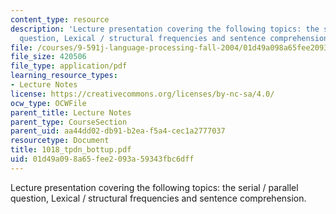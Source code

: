 ```yaml
---
content_type: resource
description: 'Lecture presentation covering the following topics: the serial / parallel
  question, Lexical / structural frequencies and sentence comprehension.'
file: /courses/9-591j-language-processing-fall-2004/01d49a098a65fee2093a59343fbc6dff_1018_tpdn_bottup.pdf
file_size: 420506
file_type: application/pdf
learning_resource_types:
- Lecture Notes
license: https://creativecommons.org/licenses/by-nc-sa/4.0/
ocw_type: OCWFile
parent_title: Lecture Notes
parent_type: CourseSection
parent_uid: aa44dd02-db91-b2ea-f5a4-cec1a2777037
resourcetype: Document
title: 1018_tpdn_bottup.pdf
uid: 01d49a09-8a65-fee2-093a-59343fbc6dff
---
```

Lecture presentation covering the following topics: the serial / parallel question, Lexical / structural frequencies and sentence comprehension.